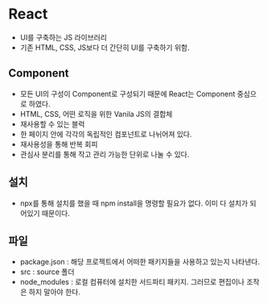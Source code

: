 # React
- UI를 구축하는 JS 라이브러리
- 기존 HTML, CSS, JS보다 더 간단히 UI를 구축하기 위함.

## Component
- 모든 UI의 구성이 Component로 구성되기 때문에 React는 Component 중심으로 하였다.
- HTML, CSS, 어떤 로직을 위한 Vanila JS의 결합체
- 재사용할 수 있는 블럭
- 한 페이지 안에 각각의 독립적인 컴포넌트로 나뉘어져 있다.
- 재사용성을 통해 반복 회피
- 관심사 분리를 통해 작고 관리 가능한 단위로 나눌 수 있다.

## 설치
- npx를 통해 설치를 했을 때 npm install을 명령할 필요가 없다. 이미 다 설치가 되어있기 때문이다.

## 파일
- package.json : 해당 프로젝트에서 어떠한 패키지들을 사용하고 있는지 나타낸다.
- src : source 폴더
- node_modules : 로컬 컴퓨터에 설치한 서드파티 패키지. 그러므로 편집이나 조작은 하지 말아야 한다.

## 